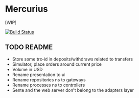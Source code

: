 # Mercurius

[WIP]

[![Build Status](https://travis-ci.org/eeng/mercurius.svg?branch=master)](https://travis-ci.org/eeng/mercurius)

## TODO README

- Store some trx-id in deposits/withdraws related to transfers
- Simulator, place orders around current price
- Volume in USD
- Rename presentation to ui
- Rename repositories ns to gateways
- Rename processes ns to controllers
- Sente and the web server don't belong to the adapters layer
